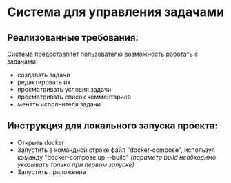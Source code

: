 # Система для управления задачами
## Реализованные требования:
Система предоставляет пользователю возможность работать с задачами:
  * создавать задачи
  * редактировать их
  * просматривать условия задачи
  * просматривать список комментариев
  * менять исполнителя задачи
## Инструкция для локального запуска проекта:
* Открыть docker
* Запустить в командной строке файл "docker-compose", используя команду "docker-compose up --build" *(параметр build необходимо указывать только при первом запуске)*
* Запустить приложение
